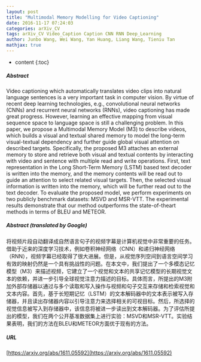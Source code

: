 ```yaml
---
layout: post
title: "Multimodal Memory Modelling for Video Captioning"
date: 2016-11-17 07:24:03
categories: arXiv_CV
tags: arXiv_CV Video_Caption Caption CNN RNN Deep_Learning
author: Junbo Wang, Wei Wang, Yan Huang, Liang Wang, Tieniu Tan
mathjax: true
---
```


* content
{:toc}

##### Abstract
Video captioning which automatically translates video clips into natural language sentences is a very important task in computer vision. By virtue of recent deep learning technologies, e.g., convolutional neural networks (CNNs) and recurrent neural networks (RNNs), video captioning has made great progress. However, learning an effective mapping from visual sequence space to language space is still a challenging problem. In this paper, we propose a Multimodal Memory Model (M3) to describe videos, which builds a visual and textual shared memory to model the long-term visual-textual dependency and further guide global visual attention on described targets. Specifically, the proposed M3 attaches an external memory to store and retrieve both visual and textual contents by interacting with video and sentence with multiple read and write operations. First, text representation in the Long Short-Term Memory (LSTM) based text decoder is written into the memory, and the memory contents will be read out to guide an attention to select related visual targets. Then, the selected visual information is written into the memory, which will be further read out to the text decoder. To evaluate the proposed model, we perform experiments on two publicly benchmark datasets: MSVD and MSR-VTT. The experimental results demonstrate that our method outperforms the state-of-theart methods in terms of BLEU and METEOR.

##### Abstract (translated by Google)
将视频片段自动翻译成自然语言句子的视频字幕是计算机视觉中非常重要的任务。借助于近来的深度学习技术，例如卷积神经网络（CNN）和递归神经网络（RNN），视频字幕已经取得了很大进展。但是，从视觉序列空间到语言空间学习有效的映射仍然是一个具有挑战性的问题。在本文中，我们提出了一个多模态记忆模型（M3）来描述视频，它建立了一个视觉和文本的共享记忆模型的长期视觉文本的依赖，并进一步引导全球视觉注意力描述的目标。具体而言，所提出的M3附加外部存储器以通过与多个读取和写入操作与视频和句子交互来存储和检索视觉和文本内容。首先，基于长短期记忆（LSTM）的文本解码器中的文本表示被写入存储器，并且读出存储器内容以引导注意力来选择相关的可视目标。然后，所选择的视觉信息被写入到存储器中，该信息将被进一步读出到文本解码器。为了评估所提出的模型，我们在两个公开基准数据集上进行实验：MSVD和MSR-VTT。实验结果表明，我们的方法在BLEU和METEOR方面优于现有的方法。

##### URL
[https://arxiv.org/abs/1611.05592](https://arxiv.org/abs/1611.05592)

